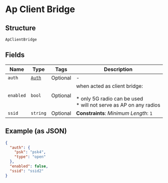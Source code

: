 
# Ap Client Bridge

## Structure

`ApClientBridge`

## Fields

| Name | Type | Tags | Description |
|  --- | --- | --- | --- |
| `auth` | [`Auth`](../../doc/models/auth.md) | Optional | - |
| `enabled` | `bool` | Optional | when acted as client bridge:<br><br>* only 5G radio can be used<br>* will not serve as AP on any radios |
| `ssid` | `string` | Optional | **Constraints**: *Minimum Length*: `1` |

## Example (as JSON)

```json
{
  "auth": {
    "psk": "psk4",
    "type": "open"
  },
  "enabled": false,
  "ssid": "ssid2"
}
```

